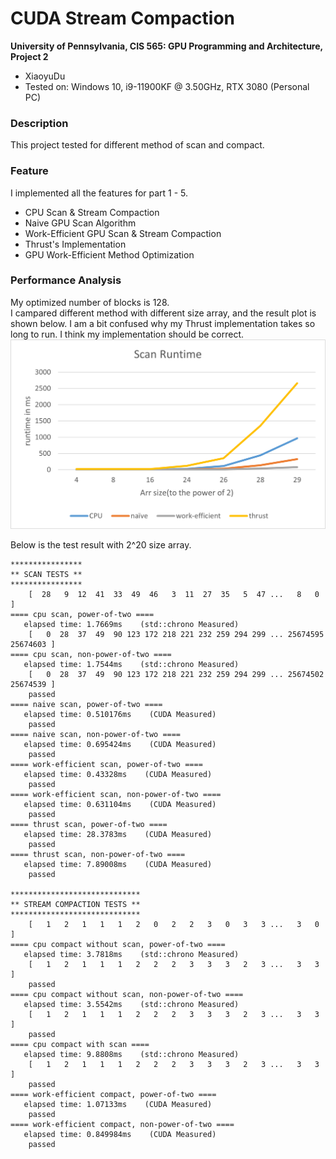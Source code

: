 CUDA Stream Compaction
======================

**University of Pennsylvania, CIS 565: GPU Programming and Architecture, Project 2**

* XiaoyuDu
* Tested on: Windows 10, i9-11900KF @ 3.50GHz, RTX 3080 (Personal PC)
  
### Description  
This project tested for different method of scan and compact.
  
### Feature  
I implemented all the features for part 1 - 5.
* CPU Scan & Stream Compaction
* Naive GPU Scan Algorithm
* Work-Efficient GPU Scan & Stream Compaction
* Thrust's Implementation
* GPU Work-Efficient Method Optimization
  
### Performance Analysis  
My optimized number of blocks is 128.  
I campared different method with different size array, and the result plot is shown below. I am a bit confused why my Thrust implementation takes so long to run. I think my implementation should be correct.  
![](./images/1.png)  

Below is the test result with 2^20 size array.  
```
****************
** SCAN TESTS **
****************
    [  28   9  12  41  33  49  46   3  11  27  35   5  47 ...   8   0 ]
==== cpu scan, power-of-two ====
   elapsed time: 1.7669ms    (std::chrono Measured)
    [   0  28  37  49  90 123 172 218 221 232 259 294 299 ... 25674595 25674603 ]
==== cpu scan, non-power-of-two ====
   elapsed time: 1.7544ms    (std::chrono Measured)
    [   0  28  37  49  90 123 172 218 221 232 259 294 299 ... 25674502 25674539 ]
    passed
==== naive scan, power-of-two ====
   elapsed time: 0.510176ms    (CUDA Measured)
    passed
==== naive scan, non-power-of-two ====
   elapsed time: 0.695424ms    (CUDA Measured)
    passed
==== work-efficient scan, power-of-two ====
   elapsed time: 0.43328ms    (CUDA Measured)
    passed
==== work-efficient scan, non-power-of-two ====
   elapsed time: 0.631104ms    (CUDA Measured)
    passed
==== thrust scan, power-of-two ====
   elapsed time: 28.3783ms    (CUDA Measured)
    passed
==== thrust scan, non-power-of-two ====
   elapsed time: 7.89008ms    (CUDA Measured)
    passed

*****************************
** STREAM COMPACTION TESTS **
*****************************
    [   1   2   1   1   1   2   0   2   2   3   0   3   3 ...   3   0 ]
==== cpu compact without scan, power-of-two ====
   elapsed time: 3.7818ms    (std::chrono Measured)
    [   1   2   1   1   1   2   2   2   3   3   3   2   3 ...   3   3 ]
    passed
==== cpu compact without scan, non-power-of-two ====
   elapsed time: 3.5542ms    (std::chrono Measured)
    [   1   2   1   1   1   2   2   2   3   3   3   2   3 ...   3   3 ]
    passed
==== cpu compact with scan ====
   elapsed time: 9.8808ms    (std::chrono Measured)
    [   1   2   1   1   1   2   2   2   3   3   3   2   3 ...   3   3 ]
    passed
==== work-efficient compact, power-of-two ====
   elapsed time: 1.07133ms    (CUDA Measured)
    passed
==== work-efficient compact, non-power-of-two ====
   elapsed time: 0.849984ms    (CUDA Measured)
    passed
```